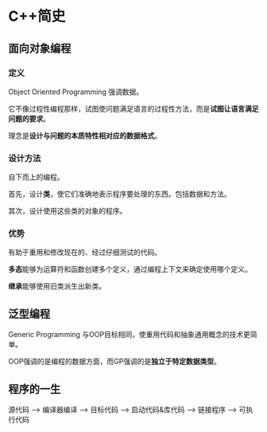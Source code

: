 # C++简史

## 面向对象编程

### 定义

Object Oriented Programming 强调数据。

它不像过程性编程那样，试图使问题满足语言的过程性方法，而是**试图让语言满足问题的要求**。

理念是**设计与问题的本质特性相对应的数据格式**。

### 设计方法

自下而上的编程。

首先，设计**类**，使它们准确地表示程序要处理的东西。包括数据和方法。

其次，设计使用这些类的对象的程序。

### 优势

有助于重用和修改现在的、经过仔细测试的代码。

**多态**能够为运算符和函数创建多个定义，通过编程上下文来确定使用哪个定义。

**继承**能够使用旧类派生出新类。

## 泛型编程

Generic Programming 与OOP目标相同，使重用代码和抽象通用概念的技术更简单。

OOP强调的是编程的数据方面，而GP强调的是**独立于特定数据类型**。

## 程序的一生

源代码 --> 编译器编译 --> 目标代码 --> 启动代码&库代码 --> 链接程序 --> 可执行代码